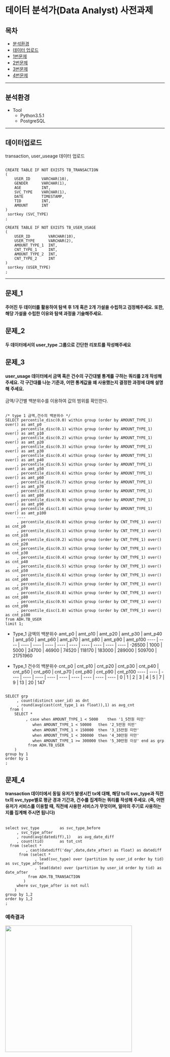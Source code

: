 # 데이터 분석가(Data Analyst) 사전과제
## 목차
* [분석환경](#분석환경)
* [데이터 업로드](#데이터업로드)
* [1번문제](#문제_1)
* [2번문제](#문제_2)
* [3번문제](#문제_3)
* [4번문제](#문제_4)
---

## 분석환경
* Tool
  + Python3.5.1
  + PostgreSQL
---

## 데이터업로드
transaction, user_useage 데이터 업로드
<pre><code>
CREATE TABLE IF NOT EXISTS TB_TRANSACTION
(
	USER_ID		VARCHAR(10),
	GENDER 		VARCHAR(1),   
	AGE 		INT,
	SVC_TYPE 	VARCHAR(1),  
	DATE 		TIMESTAMP,
	TID 		INT,
	AMOUNT 		INT
)
 sortkey (SVC_TYPE)
;

CREATE TABLE IF NOT EXISTS TB_USER_USAGE
(
	USER_ID        VARCHAR(10),
	USER_TYPE      VARCHAR(2),  
	AMOUNT_TYPE_1  INT,  
	CNT_TYPE_1     INT, 
	AMOUNT_TYPE_2  INT,
	CNT_TYPE_2     INT
)
 sortkey (USER_TYPE)
;
</code></pre>
---

## 문제_1
#### 주어진 두 데이터를 활용하여 탐색 후 1개 혹은 2개 가설을 수립하고 검정해주세요. 또한, 해당 가설을 수립한 이유와 탐색 과정을 기술해주세요.


## 문제_2
#### 두 데이터에서의 user_type 그룹으로 간단한 리포트를 작성해주세요


## 문제_3
#### user_usage 데이터에서 금액 혹은 건수의 구간대별 통계를 구하는 쿼리를 2개 작성해 주세요. 각 구간대를 나눈 기준과, 어떤 통계값을 왜 사용했는지 결정한 과정에 대해 설명해 주세요.

금액/구간별 백분위수를 이용하여 값의 범위를 확인한다.

<pre><code>
/* type 1 금액,건수의 백분위수 */
SELECT percentile_disc(0.0) within group (order by AMOUNT_TYPE_1) over() as amt_p0
     , percentile_disc(0.1) within group (order by AMOUNT_TYPE_1) over() as amt_p10 
     , percentile_disc(0.2) within group (order by AMOUNT_TYPE_1) over() as amt_p20 
     , percentile_disc(0.3) within group (order by AMOUNT_TYPE_1) over() as amt_p30 
     , percentile_disc(0.4) within group (order by AMOUNT_TYPE_1) over() as amt_p40 
     , percentile_disc(0.5) within group (order by AMOUNT_TYPE_1) over() as amt_p50 
     , percentile_disc(0.6) within group (order by AMOUNT_TYPE_1) over() as amt_p60 
     , percentile_disc(0.7) within group (order by AMOUNT_TYPE_1) over() as amt_p70 
     , percentile_disc(0.8) within group (order by AMOUNT_TYPE_1) over() as amt_p80 
     , percentile_disc(0.9) within group (order by AMOUNT_TYPE_1) over() as amt_p90 
     , percentile_disc(1.0) within group (order by AMOUNT_TYPE_1) over() as amt_p100 
     ----
     , percentile_disc(0.0) within group (order by CNT_TYPE_1) over() as cnt_p0
     , percentile_disc(0.1) within group (order by CNT_TYPE_1) over() as cnt_p10 
     , percentile_disc(0.2) within group (order by CNT_TYPE_1) over() as cnt_p20 
     , percentile_disc(0.3) within group (order by CNT_TYPE_1) over() as cnt_p30 
     , percentile_disc(0.4) within group (order by CNT_TYPE_1) over() as cnt_p40 
     , percentile_disc(0.5) within group (order by CNT_TYPE_1) over() as cnt_p50 
     , percentile_disc(0.6) within group (order by CNT_TYPE_1) over() as cnt_p60 
     , percentile_disc(0.7) within group (order by CNT_TYPE_1) over() as cnt_p70 
     , percentile_disc(0.8) within group (order by CNT_TYPE_1) over() as cnt_p80 
     , percentile_disc(0.9) within group (order by CNT_TYPE_1) over() as cnt_p90 
     , percentile_disc(1.0) within group (order by CNT_TYPE_1) over() as cnt_p100 
from ADH.TB_USER
limit 1;
</code></pre>
* Type_1 금액의 백분위수
amt_p0 | amt_p10 | amt_p20 | amt_p30 | amt_p40 | amt_p50 | amt_p60 | amt_p70 | amt_p80 | amt_p90 | amt_p100
---- | ---- | ---- | ---- | ---- | ---- | ---- | ---- | ---- | ---- | ---- | 
-26500 | 1000 | 5000 | 24700 | 46900 | 74520 | 118170 | 183000 | 289000 | 509700 | 21751960

* Type_1 건수의 백분위수
cnt_p0 | cnt_p10 | cnt_p20 | cnt_p30 | cnt_p40 | cnt_p50 | cnt_p60 | cnt_p70 | cnt_p80 | cnt_p90 | cnt_p100
---- | ---- | ---- | ---- | ---- | ---- | ---- | ---- | ---- | ---- | ---- | 
0 | 1 | 2 | 3 | 4 | 5 | 7 | 9 | 13 | 20 | 147

<pre><code>
SELECT grp
     , count(distinct user_id) as dnt
     , round(avg(cast(cnt_type_1 as float)),1) as avg_cnt
  from (
	SELECT *
	     , case when AMOUNT_TYPE_1 < 5000 	 then '1_5천원 미만'
		    when AMOUNT_TYPE_1 < 50000 	 then '2_5만원 미만'
		    when AMOUNT_TYPE_1 < 150000  then '3_15만원 미만'
		    when AMOUNT_TYPE_1 < 300000  then '4_30만원 미만'
		    when AMOUNT_TYPE_1 >= 300000 then '5_30만원 이상' end as grp
          from ADH.TB_USER
	)
group by 1
order by 1
;
</code></pre>

## 문제_4
#### transaction 데이터에서 동일 유저가 발생시킨 tx에 대해, 해당 tx의 svc_type과 직전 tx의 svc_type별로 평균 경과 기간과, 건수를 집계하는 쿼리를 작성해 주세요. (즉, 어떤 유저가 서비스를 이용할 때, 직전에 사용한 서비스가 무엇이며, 얼마의 주기로 사용하는지를 집계해 주시면 됩니다)
<pre><code>
select svc_type			as svc_type_before
     , svc_type_after
     , round(avg(datediff),1) 	as avg_date_diff
     , count(tid) 	 	as tot_cnt
  from (select *
	     , cast(datediff('day',date,date_after) as float) as datediff
	  from (select *
		     , lead(svc_type) over (partition by user_id order by tid) as svc_type_after
		     , lead(date) over (partition by user_id order by tid) as date_after
		  from ADH.TB_TRANSACTION
		)
	 where svc_type_after is not null
	)
group by 1,2
order by 1,2
;
</code></pre>



### 예측결과
<img width="400" src="https://user-images.githubusercontent.com/68849635/99972209-983da380-2de1-11eb-8b93-1a2b044e369f.png">

